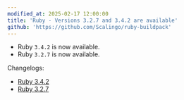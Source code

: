 ```yaml
---
modified_at: 2025-02-17 12:00:00
title: 'Ruby - Versions 3.2.7 and 3.4.2 are available'
github: 'https://github.com/Scalingo/ruby-buildpack'
---
```


- Ruby `3.4.2` is now available.
- Ruby `3.2.7` is now available.

Changelogs:

- [Ruby 3.4.2](https://www.ruby-lang.org/en/news/2025/02/14/ruby-3-4-2-released/)
- [Ruby 3.2.7](https://www.ruby-lang.org/en/news/2025/02/04/ruby-3-2-7-released/)
